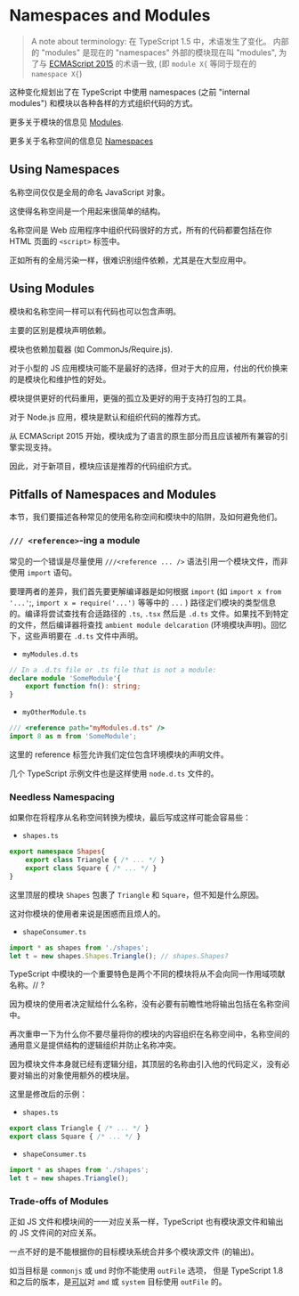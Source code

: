 # Namespaces and Modules

> A note about terminology:
> 在 TypeScript 1.5 中，术语发生了变化。
> 内部的 "modules" 是现在的 "namespaces"
> 外部的模块现在叫 "modules", 为了与 [ECMAScript 2015](http://www.ecma-international.org/ecma-262/6.0/) 的术语一致, (即 `module X{` 等同于现在的 `namespace X{`)

这种变化规划出了在 TypeScript 中使用 namespaces (之前 "internal modules") 和模块以各种各样的方式组织代码的方式。

更多关于模块的信息见 [Modules](/modules).

更多关于名称空间的信息见 [Namespaces](/namespaces)

## Using Namespaces

名称空间仅仅是全局的命名 JavaScript 对象。

这使得名称空间是一个用起来很简单的结构。

名称空间是 Web 应用程序中组织代码很好的方式，所有的代码都要包括在你 HTML 页面的 `<script>` 标签中。

正如所有的全局污染一样，很难识别组件依赖，尤其是在大型应用中。

## Using Modules

模块和名称空间一样可以有代码也可以包含声明。

主要的区别是模块声明依赖。

模块也依赖加载器 (如 CommonJs/Require.js).

对于小型的 JS 应用模块可能不是最好的选择，但对于大的应用，付出的代价换来的是模块化和维护性的好处。

模块提供更好的代码重用，更强的孤立及更好的用于支持打包的工具。

对于 Node.js 应用，模块是默认和组织代码的推荐方式。

从 ECMAScript 2015 开始，模块成为了语言的原生部分而且应该被所有兼容的引擎实现支持。

因此，对于新项目，模块应该是推荐的代码组织方式。

## Pitfalls of Namespaces and Modules

本节，我们要描述各种常见的使用名称空间和模块中的陷阱，及如何避免他们。

### `/// <reference>`-ing a module

常见的一个错误是尽量使用 `///<reference ... />` 语法引用一个模块文件，而非使用 `import` 语句。

要理两者的差异，我们首先要更解编译器是如何根据 `import` (如 `import x from '...'`;, `import x = require('...')` 等等中的 `...` ) 路径定们模块的类型信息的。编译将尝试查找有合适路径的 `.ts`, `.tsx` 然后是 `.d.ts` 文件。如果找不到特定的文件，然后编译器将查找 `ambient module delcaration` (环境模块声明)。回忆下，这些声明要在 `.d.ts` 文件中声明。

- `myModules.d.ts`

```ts
// In a .d.ts file or .ts file that is not a module:
declare module 'SomeModule'{
    export function fn(): string;
}
```

- `myOtherModule.ts`

```ts
/// <reference path="myModules.d.ts" />
import 8 as m from 'SomeModule';
```

这里的 reference 标签允许我们定位包含环境模块的声明文件。

几个 TypeScript 示例文件也是这样使用 `node.d.ts` 文件的。

### Needless Namespacing

如果你在将程序从名称空间转换为模块，最后写成这样可能会容易些：

- `shapes.ts`

```ts
export namespace Shapes{
    export class Triangle { /* ... */ }
    export class Square { /* ... */ }
}
```

这里顶层的模块 `Shapes` 包裹了 `Triangle` 和 `Square`，但不知是什么原因。

这对你模块的使用者来说是困惑而且烦人的。

- `shapeConsumer.ts`

```ts
import * as shapes from './shapes';
let t = new shapes.Shapes.Triangle(); // shapes.Shapes?
```

TypeScript 中模块的一个重要特色是两个不同的模块将从不会向同一作用域项献名称。// ?

因为模块的使用者决定赋给什么名称，没有必要有前瞻性地将输出包括在名称空间中。

再次重申一下为什么你不要尽量将你的模块的内容组织在名称空间中，名称空间的通用意义是提供结构的逻辑组织并防止名称冲突。

因为模块文件本身就已经有逻辑分组，其顶层的名称由引入他的代码定义，没有必要对输出的对象使用额外的模块层。

这里是修改后的示例：

- `shapes.ts`

```ts
export class Triangle { /* ... */ }
export class Square { /* ... */ }
```

- `shapeConsumer.ts`

```ts
import * as shapes from './shapes';
let t = new shapes.Triangle();
```

### Trade-offs of Modules

正如 JS 文件和模块间的一一对应关系一样，TypeScript 也有模块源文件和输出的 JS 文件间的对应关系。

一点不好的是不能根据你的目标模块系统合并多个模块源文件 (的输出)。

如当目标是 `commonjs` 或 `umd` 时你不能使用 `outFile` 选项， 但是 TypeScript 1.8 和之后的版本，是[可以](./release%20notes/TypeScript%201.8.md#concatenate-amd-and-system-modules-with---outfile)对 `amd` 或 `system` 目标使用 `outFile` 的。